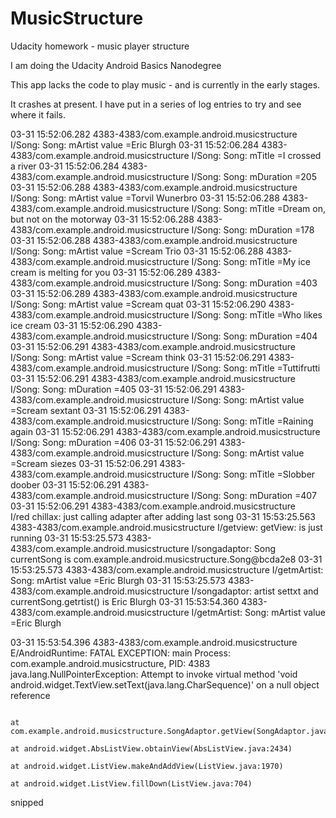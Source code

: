 # MusicStructure
Udacity homework - music player structure

I am doing the Udacity Android Basics Nanodegree

This app lacks the code to play music - and is currently in the early stages.

It crashes at present.  I have put in a series of log entries to try and see where it fails.

03-31 15:52:06.282 4383-4383/com.example.android.musicstructure I/Song: Song: mArtist value =Eric Blurgh
03-31 15:52:06.284 4383-4383/com.example.android.musicstructure I/Song: Song: mTitle =I crossed a river
03-31 15:52:06.284 4383-4383/com.example.android.musicstructure I/Song: Song: mDuration =205
03-31 15:52:06.288 4383-4383/com.example.android.musicstructure I/Song: Song: mArtist value =Torvil Wunerbro
03-31 15:52:06.288 4383-4383/com.example.android.musicstructure I/Song: Song: mTitle =Dream on, but not on the motorway
03-31 15:52:06.288 4383-4383/com.example.android.musicstructure I/Song: Song: mDuration =178
03-31 15:52:06.288 4383-4383/com.example.android.musicstructure I/Song: Song: mArtist value =Scream Trio
03-31 15:52:06.288 4383-4383/com.example.android.musicstructure I/Song: Song: mTitle =My ice cream is melting for you
03-31 15:52:06.289 4383-4383/com.example.android.musicstructure I/Song: Song: mDuration =403
03-31 15:52:06.289 4383-4383/com.example.android.musicstructure I/Song: Song: mArtist value =Scream quat
03-31 15:52:06.290 4383-4383/com.example.android.musicstructure I/Song: Song: mTitle =Who likes ice cream
03-31 15:52:06.290 4383-4383/com.example.android.musicstructure I/Song: Song: mDuration =404
03-31 15:52:06.291 4383-4383/com.example.android.musicstructure I/Song: Song: mArtist value =Scream think
03-31 15:52:06.291 4383-4383/com.example.android.musicstructure I/Song: Song: mTitle =Tuttifrutti
03-31 15:52:06.291 4383-4383/com.example.android.musicstructure I/Song: Song: mDuration =405
03-31 15:52:06.291 4383-4383/com.example.android.musicstructure I/Song: Song: mArtist value =Scream sextant
03-31 15:52:06.291 4383-4383/com.example.android.musicstructure I/Song: Song: mTitle =Raining again
03-31 15:52:06.291 4383-4383/com.example.android.musicstructure I/Song: Song: mDuration =406
03-31 15:52:06.291 4383-4383/com.example.android.musicstructure I/Song: Song: mArtist value =Scream siezes
03-31 15:52:06.291 4383-4383/com.example.android.musicstructure I/Song: Song: mTitle =Slobber doober
03-31 15:52:06.291 4383-4383/com.example.android.musicstructure I/Song: Song: mDuration =407
03-31 15:52:06.291 4383-4383/com.example.android.musicstructure I/red chillax: just calling adapter after adding last song
03-31 15:53:25.563 4383-4383/com.example.android.musicstructure I/getview: getView: is just running
03-31 15:53:25.573 4383-4383/com.example.android.musicstructure I/songadaptor: Song currentSong is com.example.android.musicstructure.Song@bcda2e8
03-31 15:53:25.573 4383-4383/com.example.android.musicstructure I/getmArtist: Song: mArtist value =Eric Blurgh
03-31 15:53:25.573 4383-4383/com.example.android.musicstructure I/songadaptor: artist settxt and currentSong.getrtist() is Eric Blurgh
03-31 15:53:54.360 4383-4383/com.example.android.musicstructure I/getmArtist: Song: mArtist value =Eric Blurgh

03-31 15:53:54.396 4383-4383/com.example.android.musicstructure E/AndroidRuntime: FATAL EXCEPTION: main
                                                                                  Process: com.example.android.musicstructure, PID: 4383
                                                                                  java.lang.NullPointerException: Attempt to invoke virtual method 'void android.widget.TextView.setText(java.lang.CharSequence)' on a null object reference
                                                                                      
                                                                                      at com.example.android.musicstructure.SongAdaptor.getView(SongAdaptor.java:54)
                                                                                      at android.widget.AbsListView.obtainView(AbsListView.java:2434)
                                                                                      at android.widget.ListView.makeAndAddView(ListView.java:1970)
                                                                                      at android.widget.ListView.fillDown(ListView.java:704)

snipped

